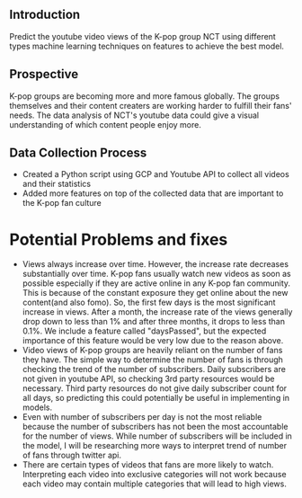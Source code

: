 ## Introduction
Predict the youtube video views of the K-pop group NCT using different types machine learning techniques on features to achieve the best model.

## Prospective
K-pop groups are becoming more and more famous globally. The groups themselves and their content creaters are working harder to fulfill 
their fans' needs. The data analysis of NCT's youtube data could give a visual understanding of which content people enjoy more.

<!--- ## Reason for Data Selection
NCT is a K-pop group with three subgroups. Thus, they have four youtube accounts in total. This helps to generalize data to a wider audience of
K-pop fans. On top of this, because of the larger number of people in a regular K-pop
group, we can always find more reasons affecting youtube video views. -->

## Data Collection Process
* Created a Python script using GCP and Youtube API to collect all videos and their statistics
* Added more features on top of the collected data that are important to the K-pop fan culture

# Potential Problems and fixes
* Views always increase over time. However, the increase rate decreases substantially over time. K-pop fans usually watch new videos as soon as possible especially if they are active online in any K-pop fan community. This is because of the constant exposure they get online about the new content(and also fomo). So, the first few days is the most significant increase in views. After a month, the increase rate of the views generally drop down to less than 1% and after three months, it drops to less than 0.1%. We include a feature called "daysPassed", but the expected importance of this feature would be very low due to the reason above.
* Video views of K-pop groups are heavily reliant on the number of fans they have. The simple way to determine the number of fans is through checking the trend of the number of subscribers. Daily subscribers are not given in youtube API, so checking 3rd party resources would be necessary. Third party resources do not give daily subscriber count for all days, so predicting this could potentially be useful in implementing in models.
* Even with number of subscribers per day is not the most reliable because the number of subscribers has not been the most accountable for the number of views. While number of subscribers will be included in the model, I will be researching more ways to interpret trend of number of fans through twitter api.
* There are certain types of videos that fans are more likely to watch. Interpreting each video into exclusive categories will not work because each video may contain multiple categories that will lead to high views.
